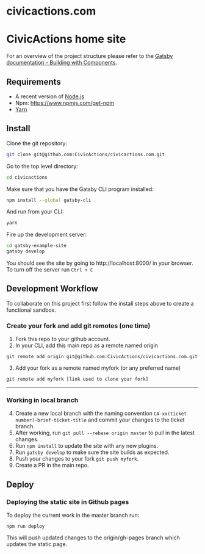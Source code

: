 # civicactions.com
CivicActions home site
=======

For an overview of the project structure please refer to the [Gatsby documentation - Building with Components](https://www.gatsbyjs.org/docs/building-with-components/).

## Requirements
* A recent version of [Node.js](https://nodejs.org/en/)
* Npm: https://www.npmjs.com/get-npm
* [Yarn](https://yarnpkg.com/lang/en/)

## Install
Clone the git repository:
```sh
git clone git@github.com:CivicActions/civicactions.com.git
```

Go to the top level directory:
```sh
cd civicactions
```

Make sure that you have the Gatsby CLI program installed:
```sh
npm install --global gatsby-cli
```

And run from your CLI:
```sh
yarn
```

Fire up the development server:
```sh
cd gatsby-example-site
gatsby develop
```
You should see the site by going to http://localhost:8000/  in your browser.
To turn off the server run `Ctrl + C`

## Development Workflow
To collaborate on this project first follow the install steps above to create a functional sandbox.

### Create your fork and add git remotes (one time)
 1. Fork this repo to your github account.
 2. In your CLI, add this main repo as a remote named origin 
``` 
git remote add origin git@github.com:CivicActions/civicactions.com.git
```
3. Add your fork as a remote named myfork (or any preferred name)
```
git remote add myfork [link used to clone your fork]
```

---
### Working in local branch

4. Create a new local branch with the naming convention `CA-xx(ticket number)-brief-ticket-title` and commit your changes to the ticket branch.
5. After working, run `git pull --rebase origin master` to pull in the latest changes.
6. Run `npm install` to update the site with any new plugins.
7. Run `gatsby develop` to make sure the site builds as expected.
8. Push your changes to your fork `git push myfork`.
9. Create a PR in the main repo.

## Deploy
### Deploying the static site in Github pages
To deploy the current work in the master branch run: 
```
npm run deploy
```
This will push updated changes to the origin/gh-pages branch which updates the static page.